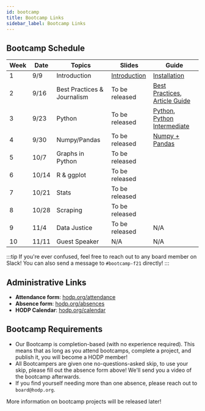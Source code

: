 ```yaml
---
id: bootcamp
title: Bootcamp Links
sidebar_label: Bootcamp Links
---
```


## Bootcamp Schedule 

| Week        | Date    | Topics                        | Slides         | Guide                                                      |
| ----------- | ------- | ----------------------------- | -------------- | ---------------------------------------------------------- |
| 1           | 9/9     | Introduction                  | [Introduction](https://docs.google.com/presentation/d/14qDlkedzyzqxdMjJonw1h4IYTBLagGoyPV93S2Ak-nY/edit?usp=sharing) |  [Installation](https://docs.hodp.org/docs/installation)   |
| 2           | 9/16    | Best Practices & Journalism   | To be released | [Best Practices](https://docs.hodp.org/docs/good-practices), [Article Guide](https://docs.hodp.org/docs/article-guide) |
| 3           | 9/23    | Python                        | To be released | [Python](https://docs.hodp.org/docs/python), [Python Intermediate](https://docs.hodp.org/docs/python-intermediate) |
| 4           | 9/30    | Numpy/Pandas                  | To be released | [Numpy + Pandas](https://docs.hodp.org/docs/numpy-pandas) |
| 5           | 10/7    | Graphs in Python              | To be released |  |
| 6           | 10/14   | R & ggplot                    | To be released |  |
| 7           | 10/21   | Stats                         | To be released |  |
| 8           | 10/28   | Scraping                      | To be released |  |
| 9           | 11/4    | Data Justice                  | To be released | N/A |
| 10          | 11/11    | Guest Speaker                 | N/A            | N/A |

:::tip
If you're ever confused, feel free to reach out to any board member on Slack! You can also send a message to `#bootcamp-f21` directly!
:::

## Administrative Links
- **Attendance form**: [hodp.org/attendance](http://hodp.org/attendance)
- **Absence form**: [hodp.org/absences](http://hodp.org/absences)
- **HODP Calendar**: [hodp.org/calendar](http://hodp.org/calendar)

## Bootcamp Requirements
- Our Bootcamp is completion-based (with no experience required). This means that as long as you attend bootcamps, complete a project, and publish it, you will become a HODP member!
- All Bootcampers are given one no-questions-asked skip, to use your skip, please fill out the absence form above! We'll send you a video of the bootcamp afterwards. 
- If you find yourself needing more than one absence, please reach out to `board@hodp.org`.

More information on bootcamp projects will be released later!
<!---
## What is a project? 
- Bootcamp projects are a chance for you to apply everything you've learned and to answer a Harvard-related question you're curious about! (see the first few slides of [this presentation](https://docs.google.com/presentation/d/16TKe5BfSPDdsWhxm4wtApwk7-ruzwFKmoe30mdr3ez4/edit?usp=sharing) for more details)
- Projects are completed in groups of **two to four**, if you don't already have a group -- that's alright! We'll pair you up with people based on your [project proposal](hodp.org/bootcamp-proposal). 
- A project involves writing both an article and creating a 3-minute presentation for demo day (this is usually a great day involving food and Nick Sinai live-tweeting the event!) For more information on requirements for the article, see the links in Project Resources!

<!---
TODO: Release project schedule
## Project Schedule
| Date        | Topic |
| ----------- | -------|
| 10/12?      | Project proposal due at [hodp.org/bootcamp-proposal](hodp.org/bootcamp-proposal) |
| 10/19?      | Project groups released! |
| 10/26       | Last content bootcamp! Over the next four weeks you will meet with your board advisor (someone on board you can reach out to anytime you need help), we'll also have office hours for any technical questions! |
| 11/23       | Article drafts and presentations due |
| 11/30       | Demo day 1! |
| 12/3        | Demo day 2! |
--->

<!---
## Project Resources
- [Project Turn-in Checklist](http://hodp.org/checklist): lists everything you need to remember/turn in
- [HODP Article Template](https://docs.google.com/document/d/1oeDl3xG61z7aHbzZnq64nnDlHMyJiB1SgCrkaTpw4bs/edit?usp=sharing): we recommend using this template for your article to make sure it's formatted correctly
- [Guide to Writing HODP Articles](https://docs.hodp.org/docs/article-guide): writing advice, content from the Data Journalism bootcamp
- [Style Guide (formatting, tone, etc.)](https://docs.hodp.org/docs/style-guide)
- Graph templates and style guides for [R](https://github.com/HarvardOpenData/HODP-StyleGuide), [Python](https://deepnote.com/project/b78569dd-8fe2-4351-b551-2db935360f0c#%2Fnotebook.ipynb): your graphs must adhere to these styles
- Instructions on how to submit [Plotly interactive visualizations](https://docs.google.com/document/d/1vwdV0nyhwZdc8H8wLF4CEfnEDZrX3cfDaFgdDK5iKx0/edit?usp=sharing)
- Project ideas ([hodp.org/pitches](https://docs.google.com/spreadsheets/d/1DwgkLhzmzESkU-sN6327Z8MzcsY6rymBl54KpIhyso0/edit#gid=1662946566)), you're welcome to preference project ideas from both the bootcamper and members sheet (as long as they aren't greyed out)!
- Project publication sign-ups (to be released)
--->
